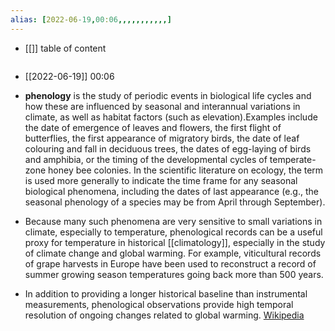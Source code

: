 ```yaml
---
alias: [2022-06-19,00:06,,,,,,,,,,,]
---
```

- [[]]
table of content
```toc
```
- [[2022-06-19]] 00:06
- **phenology** is the study of periodic events in biological life cycles and how these are influenced by seasonal and interannual variations in climate, as well as habitat factors (such as elevation).Examples include the date of emergence of leaves and flowers, the first flight of butterflies, the first appearance of migratory birds, the date of leaf colouring and fall in deciduous trees, the dates of egg-laying of birds and amphibia, or the timing of the developmental cycles of temperate-zone honey bee colonies. In the scientific literature on ecology, the term is used more generally to indicate the time frame for any seasonal biological phenomena, including the dates of last appearance (e.g., the seasonal phenology of a species may be from April through September).

- Because many such phenomena are very sensitive to small variations in climate, especially to temperature, phenological records can be a useful proxy for temperature in historical [[climatology]], especially in the study of climate change and global warming. For example, viticultural records of grape harvests in Europe have been used to reconstruct a record of summer growing season temperatures going back more than 500 years.

- In addition to providing a longer historical baseline than instrumental measurements, phenological observations provide high temporal resolution of ongoing changes related to global warming.
[Wikipedia](https://en.wikipedia.org/wiki/Phenology)